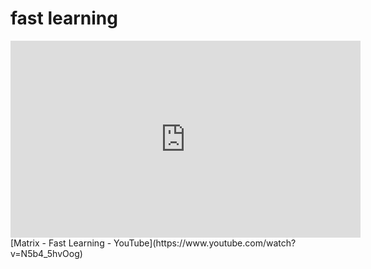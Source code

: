 # fast learning

<iframe width="560" height="315" src="https://www.youtube.com/embed/N5b4_5hvOog" title="YouTube video player" frameborder="0" allow="accelerometer; autoplay; clipboard-write; encrypted-media; gyroscope; picture-in-picture" allowfullscreen></iframe>
 [Matrix - Fast Learning - YouTube](https://www.youtube.com/watch?v=N5b4_5hvOog)